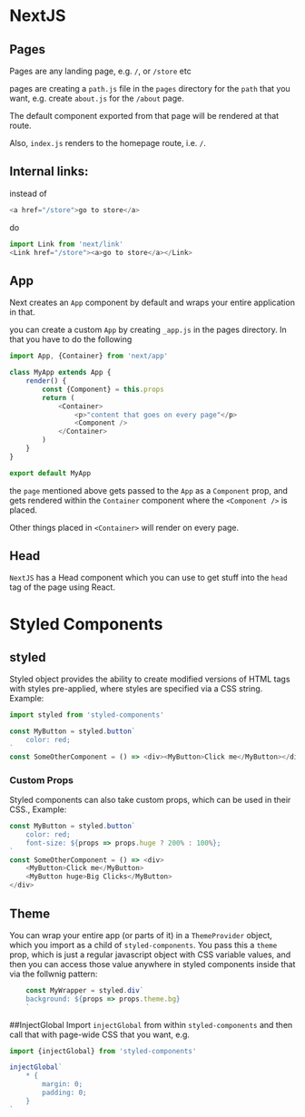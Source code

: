 # NextJS


## Pages
Pages are any landing page, e.g. `/`, or `/store` etc

pages are creating a `path.js` file in the `pages` directory for the `path` that you want, e.g. create `about.js` for the `/about` page.

The default component exported from that page will be rendered at that route.

Also, `index.js` renders to the homepage route, i.e. `/`.

## Internal links:
instead of

```javascript
<a href="/store">go to store</a>
```

do

```javascript
import Link from 'next/link'
<Link href="/store"><a>go to store</a></Link>
```

## App

Next creates an `App` component by default and wraps your entire application in that.

you can create a custom `App` by creating `_app.js` in the pages directory. In that you have to do the following

```javascript
import App, {Container} from 'next/app'

class MyApp extends App {
    render() {
        const {Component} = this.props
        return (
            <Container>
                <p>"content that goes on every page"</p>
                <Component />
            </Container>
        )
    }
}

export default MyApp
```
the `page` mentioned above gets passed to the `App` as a `Component` prop, and gets rendered within the `Container` component where the `<Component />` is placed.

Other things placed in `<Container>` will render on every page. 

## Head

`NextJS` has a Head component which you can use to get stuff into the `head` tag of the page using React. 


# Styled Components

## styled
Styled object provides the ability to create modified versions of HTML tags with styles pre-applied, where styles are specified via a CSS string. Example:

```javascript
import styled from 'styled-components'

const MyButton = styled.button`
    color: red;
`
const SomeOtherComponent = () => <div><MyButton>Click me</MyButton></div>

```

### Custom Props
Styled components can also take custom props, which can be used in their CSS., Example:
```javascript
const MyButton = styled.button`
    color: red;
    font-size: ${props => props.huge ? 200% : 100%};
`
const SomeOtherComponent = () => <div>
    <MyButton>Click me</MyButton>
    <MyButton huge>Big Clicks</MyButton>
</div>

```

## Theme
You can wrap your entire app (or parts of it) in a `ThemeProvider` object, which you import as a child of `styled-components`.
You pass this a `theme` prop, which is just a regular javascript object with CSS variable values, and then you can access those value anywhere in styled components inside that via the follwnig pattern:
```javascript
    const MyWrapper = styled.div`
    background: ${props => props.theme.bg}
    `
```

##InjectGlobal
Import `injectGlobal` from within `styled-components` and then call that with page-wide CSS that you want, e.g.

```javascript
import {injectGlobal} from 'styled-components'

injectGlobal`
    * {
        margin: 0;
        padding: 0;
    }
`

```